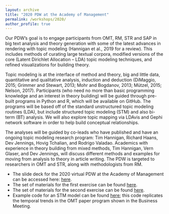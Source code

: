 ```yaml
---
layout: archive
title: "2020 PDW at the Academy of Management"
permalink: /workshops/2020/
author_profile: true
---
```

Our PDW’s goal is to engage participants from OMT, RM, STR and SAP in big text analysis and theory generation with some of the latest advances in rendering with topic modeling (Hannigan et al., 2019 for a review). This includes methods of curating large textual corpora, modified versions of the core (Latent Dirichlet Allocation – LDA) topic modeling techniques, and refined visualizations for building theory. 
  
Topic modeling is at the interface of method and theory, big and little data, quantitative and qualitative analysis, induction and deduction (DiMaggio, 2015; Grimmer and Stewart, 2013; Mohr and Bogdanov, 2013; Mützel, 2015; Nelson, 2017). Participants (who need no more than basic programming knowledge and an interest in theory building) will be guided through pre-built programs in Python and R, which will be available on GitHub. The programs will be based off of the standard unstructured topic modeling routines (LDA), but include structured topic modeling (STM) and also bi-term (BT) analysis. We will also explore topic mapping via LDAvis and Gephi network software in order to help build conceptual relationships.  
  
The analyses will be guided by co-leads who have published and have an ongoing topic modeling research program: Tim Hannigan, Richard Haans, Dev Jennings, Hovig Tchalian, and Rodrigo Valadao. Academics with experience in theory building from mixed methods, Tim Hannigan, Vern Glaser, and Dev Jennings, will discuss different methods and examples for moving from analysis to theory in article writing. The PDW is targeted to researchers in OMT and STR, along with methodologists from RM.  
  
  
* The slide deck for the 2020 virtual PDW at the Academy of Management can be accessed here: [here](https://github.com/IDeaS-repo/IDeaS-repo.github.io/blob/master/files/AOM2020_TModels_IDeaS_v2.2.pptx?raw=true).  
* The set of materials for the first exercise can be found [here](https://github.com/IDeaS-repo/IDeaS-repo.github.io/blob/master/files/Exercise1onSTM-InstructionandHandouts.xlsx?raw=true).  
* The set of materials for the second exercise can be found [here](https://github.com/IDeaS-repo/IDeaS-repo.github.io/blob/master/files/Exercise%202%20on%20hSBM-%20Instructions%20and%20Handouts_v1.1.xlsx?raw=true).  
* Example code for an STM model can be found [here](https://raw.githubusercontent.com/IDeaS-repo/IDeaS-repo.github.io/master/files/AOM%20program%202020%20TM.R); this code replicates the temporal trends in the OMT paper program shown in the Business Meeting.  
